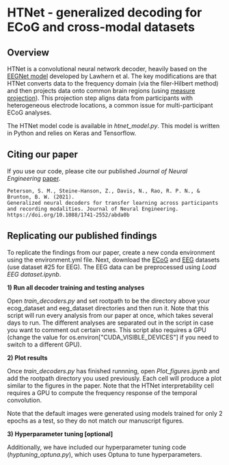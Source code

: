 # HTNet - generalized decoding for ECoG and cross-modal datasets



## Overview

HTNet is a convolutional neural network decoder, heavily based on the [EEGNet model](https://github.com/vlawhern/arl-eegmodels) developed by Lawhern et al. The key modifications are that HTNet converts data to the frequency domain (via the filer-Hilbert method) and then projects data onto common brain regions (using [measure projection](https://github.com/bigdelys/measure_projection)). This projection step aligns data from participants with heterogeneous electrode locations, a common issue for multi-participant ECoG analyses.

The HTNet model code is available in *htnet_model.py*. This model is written in Python and relies on Keras and Tensorflow.



## Citing our paper

If you use our code, please cite our published *Journal of Neural Engineering* [paper](https://doi.org/10.1088/1741-2552/abda0b).

```
Peterson, S. M., Steine-Hanson, Z., Davis, N., Rao, R. P. N., & Brunton, B. W. (2021).
Generalized neural decoders for transfer learning across participants and recording modalities. Journal of Neural Engineering. https://doi.org/10.1088/1741-2552/abda0b
```



## Replicating our published findings

To replicate the findings from our paper, create a new conda environment using the environment.yml file. Next, download the [ECoG](https://figshare.com/projects/Generalized_neural_decoders_for_transfer_learning_across_participants_and_recording_modalities/90287) and [EEG](http://bnci-horizon-2020.eu/database/data-sets) datasets (use dataset #25 for EEG). The EEG data can be preprocessed using *Load EEG dataset.ipynb*.



**1) Run all decoder training and testing analyses**

Open *train_decoders.py* and set rootpath to be the directory above your ecog_dataset and eeg_dataset directories and then run it. Note that this script will run every analysis from our paper at once, which takes several days to run. The different analyses are separated out in the script in case you want to comment out certain ones. This script also requires a GPU (change the value for os.environ["CUDA_VISIBLE_DEVICES"] if you need to switch to a different GPU).



**2) Plot results**

Once *train_decoders.py* has finished runnning, open *Plot_figures.ipynb* and add the rootpath directory you used previously. Each cell will produce a plot similar to the figures in the paper. Note that the HTNet interpretability cell requires a GPU to compute the frequency response of the temporal convolution.

Note that the default images were generated using models trained for only 2 epochs as a test, so they do not match our manuscript figures.



**3) Hyperparameter tuning [optional]**

Additionally, we have included our hyperparameter tuning code (*hyptuning_optuna.py*), which uses Optuna to tune hyperparameters.
